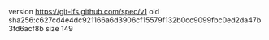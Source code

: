 version https://git-lfs.github.com/spec/v1
oid sha256:c627cd4e4dc921166a6d3906cf15579f132b0cc9099fbc0ed2da47b3fd6acf8b
size 149
